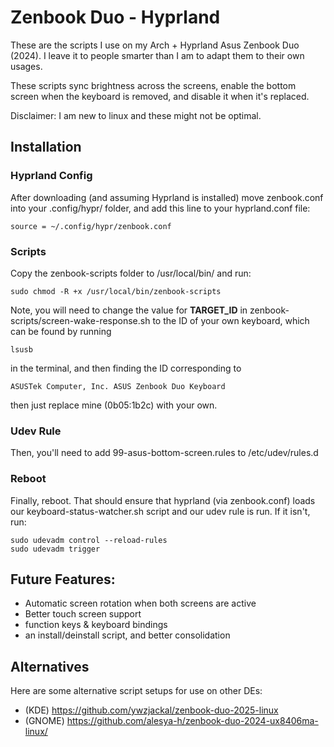 # Zenbook Duo - Hyprland
These are the scripts I use on my Arch + Hyprland Asus Zenbook Duo (2024). I leave it to people smarter than I am to adapt them to their own usages.

These scripts sync brightness across the screens, enable the bottom screen when the keyboard is removed, and disable it when it's replaced.

Disclaimer: I am new to linux and these might not be optimal.

## Installation
### Hyprland Config
After downloading (and assuming Hyprland is installed) move zenbook.conf into your .config/hypr/ folder, and add this line to your hyprland.conf file: 
```
source = ~/.config/hypr/zenbook.conf
```
### Scripts
Copy the zenbook-scripts folder to /usr/local/bin/ and run:
```
sudo chmod -R +x /usr/local/bin/zenbook-scripts
```

Note, you will need to change the value for **TARGET_ID** in zenbook-scripts/screen-wake-response.sh to the ID of your own keyboard, which can be found by running
```
lsusb
```
in the terminal, and then finding the ID corresponding to
```
ASUSTek Computer, Inc. ASUS Zenbook Duo Keyboard
```
then just replace mine (0b05:1b2c) with your own.


### Udev Rule
Then, you'll need to add 99-asus-bottom-screen.rules to /etc/udev/rules.d

### Reboot
Finally, reboot. That should ensure that hyprland (via zenbook.conf) loads our keyboard-status-watcher.sh script and our udev rule is run. If it isn't, run:
```
sudo udevadm control --reload-rules
sudo udevadm trigger
```

## Future Features:
- Automatic screen rotation when both screens are active
- Better touch screen support
- function keys & keyboard bindings
- an install/deinstall script, and better consolidation

## Alternatives
Here are some alternative script setups for use on other DEs:
- (KDE) https://github.com/ywzjackal/zenbook-duo-2025-linux
- (GNOME) https://github.com/alesya-h/zenbook-duo-2024-ux8406ma-linux/
